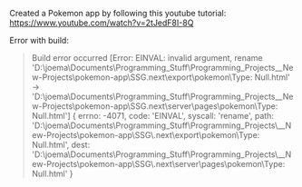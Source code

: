 Created a Pokemon app by following this youtube tutorial: https://www.youtube.com/watch?v=2tJedF8I-8Q

Error with build:

> Build error occurred
[Error: EINVAL: invalid argument, rename 'D:\joema\Documents\Programming_Stuff\Programming_Projects\__New-Projects\pokemon-app\SSG\.next\export\pokemon\Type: Null.html' -> 'D:\joema\Documents\Programming_Stuff\Programming_Projects\__New-Projects\pokemon-app\SSG\.next\server\pages\pokemon\Type: Null.html'] {
  errno: -4071,
  code: 'EINVAL',
  syscall: 'rename',
  path: 'D:\\joema\\Documents\\Programming_Stuff\\Programming_Projects\\__New-Projects\\pokemon-app\\SSG\\.next\\export\\pokemon\\Type: Null.html',
  dest: 'D:\\joema\\Documents\\Programming_Stuff\\Programming_Projects\\__New-Projects\\pokemon-app\\SSG\\.next\\server\\pages\\pokemon\\Type: Null.html'
}